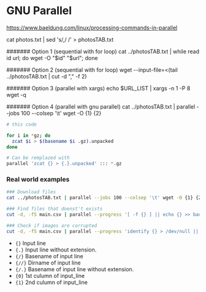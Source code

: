 # GNU Parallel

https://www.baeldung.com/linux/processing-commands-in-parallel


cat photos.txt | sed 's/,/  /' > photosTAB.txt

####### Option 1 (sequential with for loop)
cat ../photosTAB.txt | while read id url; do wget -O "$id" "$url"; done

####### Option 2 (sequential with for loop)
wget --input-file=<(tail ../photosTAB.txt | cut -d "," -f 2)

####### Option 3 (parallel with xargs)
echo $URL_LIST | xargs -n 1 -P 8 wget -q

####### Option 4 (parallel with gnu parallel)
cat ../photosTAB.txt | parallel --jobs 100 --colsep '\t' wget -O {1} {2}







```bash
# this code

for i in *gz; do 
  zcat $i > $(basename $i .gz).unpacked
done

# Can be remplazed with
parallel 'zcat {} > {.}.unpacked' ::: *.gz
```

### Real world examples

```bash
### Download files
cat ../photosTAB.txt | parallel --jobs 100 --colsep '\t' wget -O {1} {2}

### Find files that doenst't exists
cut -d, -f5 main.csv | parallel --progress '[ -f {} ] || echo {} >> bad_imgs'

### Check if images are corrupted
cut -d, -f5 main.csv | parallel --progress 'identify {} > /dev/null || echo {} >> bad_imgs'
```




- `{}`  Input line
- `{.}` Input line without extension.
- `{/}` Basename of input line
- `{//}` Dirname of input line
- `{/.}` Basename of input line without extension.
- `{0}` 1st culumn of input_line 
- `{1}` 2nd culumn of input_line 
